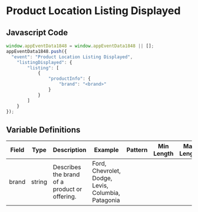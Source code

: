 # Product Location Listing Displayed

## Javascript Code
```js
window.appEventData1848 = window.appEventData1848 || [];
appEventData1848.push({
  "event": "Product Location Listing Displayed",
    "listingDisplayed": {
        "listing": [
            {
                "productInfo": {
                    "brand": "<brand>"
                }
            }
        ]
    }
});
```

## Variable Definitions

|Field|Type|Description|Example|Pattern|Min Length|Max Length|Minimum|Maximum|Multiple Of|
| --- | --- | --- | --- | --- | --- | --- | --- | --- | --- |
|brand|string|Describes the brand of a product or offering.|Ford, Chevrolet, Dodge, Levis, Columbia, Patagonia|||||||
